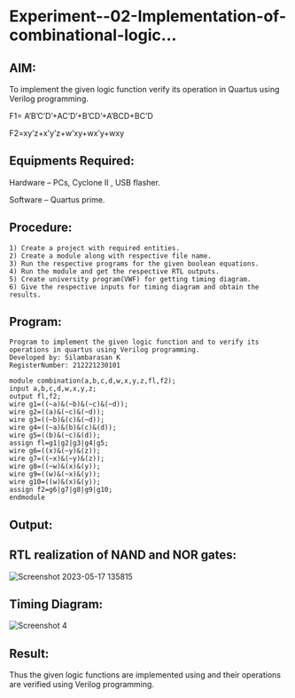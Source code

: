# Experiment--02-Implementation-of-combinational-logic...
 
## AIM:

To implement the given logic function verify its operation in Quartus using Verilog programming.

F1= A’B’C’D’+AC’D’+B’CD’+A’BCD+BC’D

F2=xy’z+x’y’z+w’xy+wx’y+wxy
 
## Equipments Required:

Hardware – PCs, Cyclone II , USB flasher.

Software – Quartus prime.

## Procedure:
```
1) Create a project with required entities.
2) Create a module along with respective file name.
3) Run the respective programs for the given boolean equations.
4) Run the module and get the respective RTL outputs.
5) Create university program(VWF) for getting timing diagram.
6) Give the respective inputs for timing diagram and obtain the results.
```
## Program:

```
Program to implement the given logic function and to verify its operations in quartus using Verilog programming.
Developed by: Silambarasan K
RegisterNumber: 212221230101
```
```
module combination(a,b,c,d,w,x,y,z,fl,f2);
input a,b,c,d,w,x,y,z;
output fl,f2;
wire g1=((~a)&(~b)&(~c)&(~d)); 
wire g2=((a)&(~c)&(~d));
wire g3=((~b)&(c)&(~d));
wire g4=((~a)&(b)&(c)&(d)); 
wire g5=((b)&(~c)&(d));
assign fl=g1|g2|g3|g4|g5; 
wire g6=((x)&(~y)&(z));
wire g7=((~x)&(~y)&(z));
wire g8=((~w)&(x)&(y)); 
wire g9=((w)&(~x)&(y));
wire g10=((w)&(x)&(y)); 
assign f2=g6|g7|g8|g9|g10;
endmodule
```


## Output:

## RTL realization of NAND and NOR gates:

![Screenshot 2023-05-17 135815](https://github.com/Guruprasad21002001/Experiment--04-Implementation-of-combinational-logic-using-universal-gates/assets/95342910/5df2e29c-367e-4508-884b-65db4d1fbc96)


## Timing Diagram:

![Screenshot 4](https://github.com/Guruprasad21002001/Experiment--04-Implementation-of-combinational-logic-using-universal-gates/assets/95342910/1e3d5126-9c6b-4ca7-8442-375d19899962)



## Result:

Thus the given logic functions are implemented using  and their operations are verified using Verilog programming.
